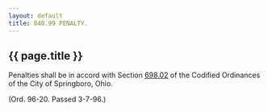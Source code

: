 ```yaml
---
layout: default 
title: 840.99 PENALTY.
---
```


{{ page.title }}
----------------

Penalties shall be in accord with Section [698.02](38e2f631.html) of the
Codified Ordinances of the City of Springboro, Ohio.

(Ord. 96-20. Passed 3-7-96.)
